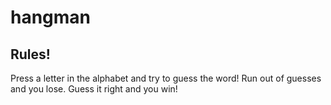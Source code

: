 # hangman

## Rules!
Press a letter in the alphabet and try to guess the word!
Run out of guesses and you lose. Guess it right and you win!